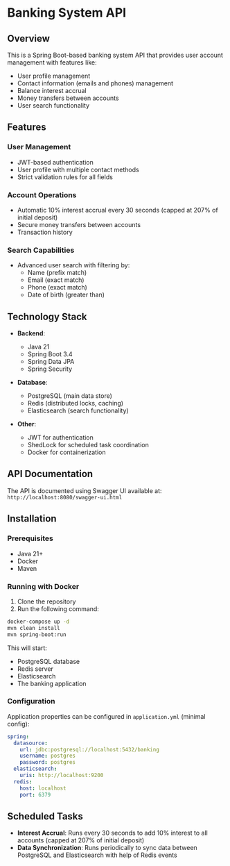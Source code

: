 # Banking System API

## Overview

This is a Spring Boot-based banking system API that provides user account management with features like:
- User profile management
- Contact information (emails and phones) management
- Balance interest accrual
- Money transfers between accounts
- User search functionality

## Features

### User Management
- JWT-based authentication
- User profile with multiple contact methods
- Strict validation rules for all fields

### Account Operations
- Automatic 10% interest accrual every 30 seconds (capped at 207% of initial deposit)
- Secure money transfers between accounts
- Transaction history

### Search Capabilities
- Advanced user search with filtering by:
  - Name (prefix match)
  - Email (exact match)
  - Phone (exact match)
  - Date of birth (greater than)

## Technology Stack

- **Backend**: 
  - Java 21
  - Spring Boot 3.4
  - Spring Data JPA
  - Spring Security

- **Database**:
  - PostgreSQL (main data store)
  - Redis (distributed locks, caching)
  - Elasticsearch (search functionality)

- **Other**:
  - JWT for authentication
  - ShedLock for scheduled task coordination
  - Docker for containerization

## API Documentation

The API is documented using Swagger UI available at:
`http://localhost:8080/swagger-ui.html`

## Installation

### Prerequisites
- Java 21+
- Docker
- Maven

### Running with Docker

1. Clone the repository
2. Run the following command:

```bash
docker-compose up -d
mvn clean install
mvn spring-boot:run
```

This will start:
- PostgreSQL database
- Redis server
- Elasticsearch
- The banking application

### Configuration

Application properties can be configured in `application.yml` (minimal config):

```yaml
spring:
  datasource:
    url: jdbc:postgresql://localhost:5432/banking
    username: postgres
    password: postgres
  elasticsearch:
    uris: http://localhost:9200
  redis:
    host: localhost
    port: 6379

```

## Scheduled Tasks

- **Interest Accrual**: Runs every 30 seconds to add 10% interest to all accounts (capped at 207% of initial deposit)
- **Data Synchronization**: Runs periodically to sync data between PostgreSQL and Elasticsearch with help of Redis events
